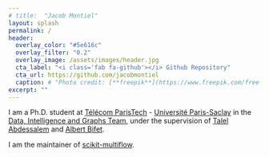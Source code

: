 ```yaml
---
# title:  "Jacob Montiel"
layout: splash
permalink: /
header:
  overlay_color: "#5e616c"
  overlay_filter: "0.2"
  overlay_image: /assets/images/header.jpg
  cta_label: "<i class='fab fa-github'></i> Github Repository"
  cta_url: https://github.com/jacobmontiel
  caption: # "Photo credit: [**freepik**](https://www.freepik.com/free-vector/vector-abstract-color-waves-design-element_1306739.htm)"
excerpt: ""
---
```


I am a Ph.D. student at [Télécom ParisTech]("http://www.telecom-paristech.fr/eng) - [Université Paris-Saclay](https://www.universite-paris-saclay.fr/en) in the [Data, Intelligence and Graphs Team](https://dig.telecom-paristech.fr/blog/), under the supervision of [Talel Abdessalem](https://sites.google.com/view/talel-abdessalem) and [Albert Bifet](http://albertbifet.com/).

I am the maintainer of [scikit-multiflow](https://scikit-multiflow.github.io/).
